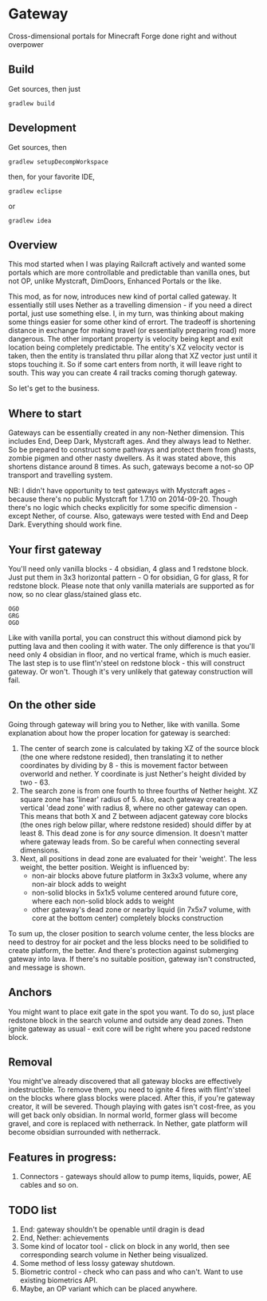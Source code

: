 Gateway
=======

Cross-dimensional portals for Minecraft Forge done right and without overpower

## Build

Get sources, then just

    gradlew build

## Development

Get sources, then

    gradlew setupDecompWorkspace

then, for your favorite IDE,

    gradlew eclipse

or

    gradlew idea

## Overview

This mod started when I was playing Railcraft actively and wanted some portals which are more controllable and predictable than vanilla ones, but not OP, unlike Mystcraft, DimDoors, Enhanced Portals or the like.

This mod, as for now, introduces new kind of portal called gateway. It essentially still uses Nether as a travelling dimension - if you need a direct portal, just use something else. I, in my turn, was thinking about making some things easier for some other kind of errort.
The tradeoff is shortening distance in exchange for making travel (or essentially preparing road) more dangerous.
The other important property is velocity being kept and exit location being completely predictable. The entity's XZ velocity vector is taken, then the entity is translated thru pillar along that XZ vector just until it stops touching it. So if some cart enters from north, it will leave right to south. This way you can create 4 rail tracks coming thorugh gateway.

So let's get to the business.

## Where to start

Gateways can be essentially created in any non-Nether dimension. This includes End, Deep Dark, Mystcraft ages.
And they always lead to Nether. So be prepared to construct some pathways and protect them from ghasts, zombie pigmen and other nasty dwellers.
As it was stated above, this shortens distance around 8 times. As such, gateways become a not-so OP transport and travelling system.

NB: I didn't have opportunity to test gateways with Mystcraft ages - because there's no public Mystcraft for 1.7.10 on 2014-09-20.
Though there's no logic which checks explicitly for some specific dimension - except Nether, of course.
Also, gateways were tested with End and Deep Dark. Everything should work fine.

## Your first gateway

You'll need only vanilla blocks - 4 obsidian, 4 glass and 1 redstone block.
Just put them in 3x3 horizontal pattern - O for obsidian, G for glass, R for redstone block. Please note that only vanilla materials are supported as for now, so no clear glass/stained glass etc.
```
OGO
GRG
OGO
```

Like with vanilla portal, you can construct this without diamond pick by putting lava and then cooling it with water. The only difference is that you'll need only 4 obsidian in floor, and no vertical frame, which is much easier.
The last step is to use flint'n'steel on redstone block - this will construct gateway. Or won't. Though it's very unlikely that gateway construction will fail.

## On the other side

Going through gateway will bring you to Nether, like with vanilla.
Some explanation about how the proper location for gateway is searched:

1. The center of search zone is calculated by taking XZ of the source block (the one where redstone resided), then translating it to nether coordinates by dividing by 8 - this is movement factor between overworld and nether.
   Y coordinate is just Nether's height divided by two - 63.
2. The search zone is from one fourth to three fourths of Nether height. XZ square zone has 'linear' radius of 5.
   Also, each gateway creates a vertical 'dead zone' with radius 8, where no other gateway can open.
   This means that both X and Z between adjacent gateway core blocks (the ones righ below pillar, where redstone resided) should differ by at least 8.
   This dead zone is for *any* source dimension. It doesn't matter where gateway leads from. So be careful when connecting several dimensions.
3. Next, all positions in dead zone are evaluated for their 'weight'. The less weight, the better position. Weight is influenced by:
    * non-air blocks above future platform in 3x3x3 volume, where any non-air block adds to weight
    * non-solid blocks in 5x1x5 volume centered around future core, where each non-solid block adds to weight
    * other gateway's dead zone or nearby liquid (in 7x5x7 volume, with core at the bottom center) completely blocks construction

To sum up, the closer position to search volume center, the less blocks are need to destroy for air pocket and the less blocks need to be solidified to create platform, the better. And there's protection against submerging gateway into lava.
If there's no suitable position, gateway isn't constructed, and message is shown.

## Anchors

You might want to place exit gate in the spot you want. To do so, just place redstone block in the search volume and outside any dead zones. Then ignite gateway as usual - exit core will be right where you paced redstone block.

## Removal

You might've already discovered that all gateway blocks are effectively indestructible. To remove them, you need to ignite 4 fires with flint'n'steel on the blocks where glass blocks were placed. After this, if you're gateway creator, it will be severed.
Though playing with gates isn't cost-free, as you will get back only obsidian. In normal world, former glass will become gravel, and core is replaced with netherrack. In Nether, gate platform will become obsidian surrounded with netherrack.

## Features in progress:

1. Connectors - gateways should allow to pump items, liquids, power, AE cables and so on.

## TODO list

1. End: gateway shouldn't be openable until dragin is dead
2. End, Nether: achievements
3. Some kind of locator tool - click on block in any world, then see corresponding search volume in Nether being visualized.
4. Some method of less lossy gateway shutdown.
5. Biometric control - check who can pass and who can't. Want to use existing biometrics API.
6. Maybe, an OP variant which can be placed anywhere.
